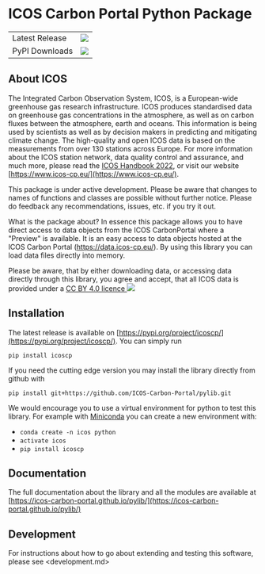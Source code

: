 # ICOS Carbon Portal Python Package
<table>
    <tr>
        <td>Latest Release</td>
        <td>
            <a href="https://pypi.org/project/icoscp/"/>
            <img src="https://badge.fury.io/py/icoscp.svg"/>
        </td>
    </tr>
    <tr>
        <td>PyPI Downloads</td>
        <td>
            <a href="https://pepy.tech/project/icoscp"/>
            <img src="https://static.pepy.tech/personalized-badge/icoscp?period=total&units=international_system&left_color=black&right_color=orange&left_text=Downloads"/>
        </td>
    </tr>
</table>

## About ICOS

The Integrated Carbon Observation System, ICOS, is a European-wide greenhouse gas research infrastructure. ICOS produces standardised data on greenhouse gas concentrations in the atmosphere, as well as on carbon fluxes between the atmosphere, earth and oceans. This information is being used by scientists as well as by decision makers in predicting and mitigating climate change. The high-quality and open ICOS data is based on the measurements from over 130 stations across Europe. For more information about the ICOS station network, data quality control and assurance, and much more, please read the [ICOS Handbook 2022](https://www.icos-cp.eu/sites/default/files/2022-03/ICOS_handbook_2022_WEB.pdf), or visit our website [https://www.icos-cp.eu/](https://www.icos-cp.eu/).

This package is under active development. Please be aware that changes to names of functions and classes are possible without further notice. Please do feedback any recommendations, issues, etc. if you try it out.


What is the package about?
In essence this package allows you to have direct access to data objects from the ICOS CarbonPortal where a "Preview" is available. It is an easy access to data objects hosted at the ICOS Carbon Portal (https://data.icos-cp.eu/). By using this library you can load data files directly into memory.

Please be aware, that by either downloading data, or accessing data directly through this library, you agree and accept, that all ICOS data is provided under a <a href="https://data.icos-cp.eu/licence" target="_blank">CC BY 4.0 licence <img src="https://www.icos-cp.eu/sites/default/files/inline-images/creativecommons.png"></a>

## Installation
The latest release is available on [https://pypi.org/project/icoscp/](https://pypi.org/project/icoscp/). You can simply run

`pip install icoscp`

If you need the cutting edge version you may install the library directly from github with

`pip install git+https://github.com/ICOS-Carbon-Portal/pylib.git`

We would encourage you to use a virtual environment for python to test this library.
For example with [Miniconda](https://docs.conda.io/en/latest/miniconda.html) you can create a new environment with:

- `conda create -n icos python`
- `activate icos`
- `pip install icoscp`

## Documentation
The full documentation about the library and all the modules are available at [https://icos-carbon-portal.github.io/pylib/](https://icos-carbon-portal.github.io/pylib/)


## Development

For instructions about how to go about extending and testing this software, please see <development.md>
